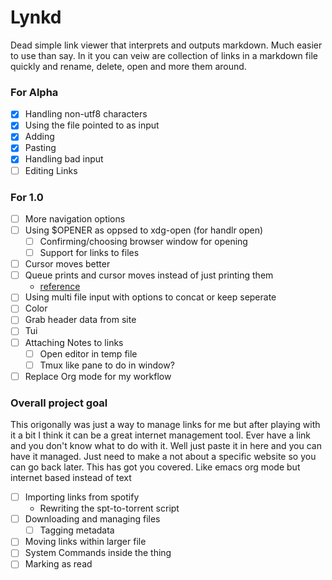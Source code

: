 # Lynkd
    
Dead simple link viewer that interprets and outputs markdown. Much easier to use than say. In it you can veiw are collection of links in a markdown file quickly and rename, delete, open and more them around.

### For Alpha
- [X] Handling non-utf8 characters
- [X] Using the file pointed to as input
- [X] Adding
- [X] Pasting
- [X] Handling bad input
- [ ] Editing Links

### For 1.0 
- [ ] More navigation options
- [ ] Using $OPENER as oppsed to xdg-open (for handlr open)
    - [ ] Confirming/choosing browser window for opening
    - [ ] Support for links to files
- [ ] Cursor moves better
- [ ] Queue prints and cursor moves instead of just printing them
    - [reference](https://docs.rs/crossterm/latest/crossterm/trait.QueueableCommand.html)
- [ ] Using multi file input with options to concat or keep seperate
- [ ] Color
- [ ] Grab header data from site
- [ ] Tui
- [ ] Attaching Notes to links
    - [ ] Open editor in temp file
    - [ ] Tmux like pane to do in window?
- [ ] Replace Org mode for my workflow

### Overall project goal

This origonally was just a way to manage links for me but after playing with it a bit I think it can be a
great internet management tool. Ever have a link and you don't know what to do with it. Well just paste
it in here and you can have it managed. Just need to make a not about a specific website so you can go back
later. This has got you covered. Like emacs org mode but internet based instead of text

- [ ] Importing links from spotify
    - Rewriting the spt-to-torrent script
- [ ] Downloading and managing files
    - [ ] Tagging metadata
- [ ] Moving links within larger file
- [ ] System Commands inside the thing
- [ ] Marking as read
